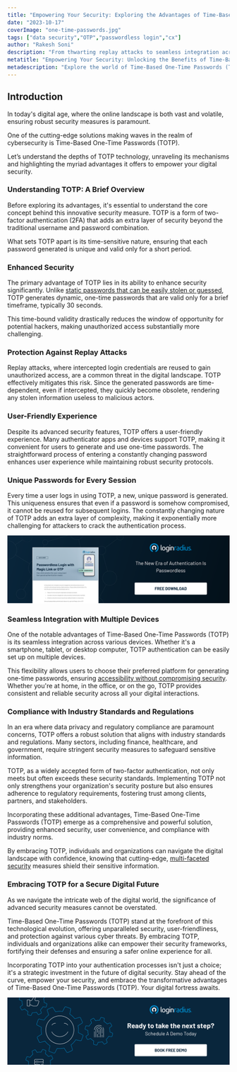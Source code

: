 ```yaml
---
title: "Empowering Your Security: Exploring the Advantages of Time-Based One-Time Passwords (TOTP)"
date: "2023-10-17"
coverImage: "one-time-passwords.jpg"
tags: ["data security","OTP","passwordless login","cx"]
author: "Rakesh Soni"
description: "From thwarting replay attacks to seamless integration across devices, TOTP ensures robust protection while providing a user-friendly experience. Embrace TOTP as more than a choice—it's a strategic investment in your digital security, promising a safer online journey for individuals and organizations alike."
metatitle: "Empowering Your Security: Unlocking the Benefits of Time-Based One-Time Passwords (TOTP)"
metadescription: "Explore the world of Time-Based One-Time Passwords (TOTP) and understand the innovative technology behind TOTP and its role in enhancing digital security."
---
```

## Introduction

In today's digital age, where the online landscape is both vast and volatile, ensuring robust security measures is paramount. 

One of the cutting-edge solutions making waves in the realm of cybersecurity is Time-Based One-Time Passwords (TOTP). 

Let’s understand the depths of TOTP technology, unraveling its mechanisms and highlighting the myriad advantages it offers to empower your digital security.

### Understanding TOTP: A Brief Overview

Before exploring its advantages, it's essential to understand the core concept behind this innovative security measure. TOTP is a form of two-factor authentication (2FA) that adds an extra layer of security beyond the traditional username and password combination. 

What sets TOTP apart is its time-sensitive nature, ensuring that each password generated is unique and valid only for a short period.

### Enhanced Security

The primary advantage of TOTP lies in its ability to enhance security significantly. Unlike [static passwords that can be easily stolen or guessed](https://www.loginradius.com/blog/identity/infographic-the-death-of-passwords/), TOTP generates dynamic, one-time passwords that are valid only for a brief timeframe, typically 30 seconds. 

This time-bound validity drastically reduces the window of opportunity for potential hackers, making unauthorized access substantially more challenging.

### Protection Against Replay Attacks

Replay attacks, where intercepted login credentials are reused to gain unauthorized access, are a common threat in the digital landscape. TOTP effectively mitigates this risk. Since the generated passwords are time-dependent, even if intercepted, they quickly become obsolete, rendering any stolen information useless to malicious actors.

### User-Friendly Experience

Despite its advanced security features, TOTP offers a user-friendly experience. Many authenticator apps and devices support TOTP, making it convenient for users to generate and use one-time passwords. The straightforward process of entering a constantly changing password enhances user experience while maintaining robust security protocols.

### Unique Passwords for Every Session

Every time a user logs in using TOTP, a new, unique password is generated. This uniqueness ensures that even if a password is somehow compromised, it cannot be reused for subsequent logins. The constantly changing nature of TOTP adds an extra layer of complexity, making it exponentially more challenging for attackers to crack the authentication process.

[![DS-passwordless-magic-link](DS-passwordless-magic-link.png)](https://www.loginradius.com/resource/passwordless-login-magic-link-otp-datasheet)

### Seamless Integration with Multiple Devices

One of the notable advantages of Time-Based One-Time Passwords (TOTP) is its seamless integration across various devices. Whether it's a smartphone, tablet, or desktop computer, TOTP authentication can be easily set up on multiple devices. 

This flexibility allows users to choose their preferred platform for generating one-time passwords, ensuring [accessibility without compromising security](https://www.loginradius.com/blog/identity/balancing-security-cx/). Whether you're at home, in the office, or on the go, TOTP provides consistent and reliable security across all your digital interactions.

### Compliance with Industry Standards and Regulations

In an era where data privacy and regulatory compliance are paramount concerns, TOTP offers a robust solution that aligns with industry standards and regulations. Many sectors, including finance, healthcare, and government, require stringent security measures to safeguard sensitive information. 

TOTP, as a widely accepted form of two-factor authentication, not only meets but often exceeds these security standards. Implementing TOTP not only strengthens your organization's security posture but also ensures adherence to regulatory requirements, fostering trust among clients, partners, and stakeholders.

Incorporating these additional advantages, Time-Based One-Time Passwords (TOTP) emerge as a comprehensive and powerful solution, providing enhanced security, user convenience, and compliance with industry norms. 

By embracing TOTP, individuals and organizations can navigate the digital landscape with confidence, knowing that cutting-edge, [multi-faceted security](https://www.loginradius.com/multi-factor-authentication/) measures shield their sensitive information.

### Embracing TOTP for a Secure Digital Future

As we navigate the intricate web of the digital world, the significance of advanced security measures cannot be overstated. 

Time-Based One-Time Passwords (TOTP) stand at the forefront of this technological evolution, offering unparalleled security, user-friendliness, and protection against various cyber threats. By embracing TOTP, individuals and organizations alike can empower their security frameworks, fortifying their defenses and ensuring a safer online experience for all.

Incorporating TOTP into your authentication processes isn't just a choice; it's a strategic investment in the future of digital security. Stay ahead of the curve, empower your security, and embrace the transformative advantages of Time-Based One-Time Passwords (TOTP). Your digital fortress awaits.

[![book-a-free-demo-loginradius](../../assets/book-a-demo-loginradius.png)](https://www.loginradius.com/book-a-demo/)
